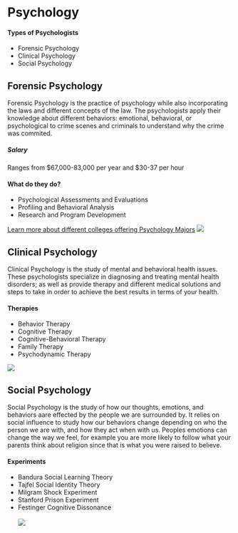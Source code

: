 <!DOCTYPE html>
<html>
<head>
  <h1>Psychology</h1>
</head>
<body>
  <h4>Types of Psychologists</h4>
  <ul>
    <li>Forensic Psychology</li>
    <li>Clinical Psychology</li>
    <li>Social Psychology</li>
  </ul>
  <h2>Forensic Psychology</h2>
  <p>Forensic Psychology is the practice of psychology while also incorporating the laws and different concepts of the law. The psychologists apply their knowledge about different behaviors: emotional, behavioral, or psychological to crime scenes and criminals to understand why the crime was commited.</p>
<h5>Salary</h5>
<p>Ranges from $67,000-83,000 per year and $30-37 per hour</p>
  <h4>What do they do?</h4>
  <ul>
   <li>Psychological Assessments and Evaluations</li> 
    <li>Profiling and Behavioral Analysis</li>
    <li>Research and Program Development</li>
  </ul>
  <a href="https://www.psychology.org/careers/forensic-psychologist/">Learn more about different colleges offering Psychology Majors</a>
 <img src=https://github.com/nicolepyle/Whitney-Computer-Science/assets/145697975/d0e8fc0a-4c51-442a-9187-f836abeae405)/>

  <h2>Clinical Psychology</h2>
    <p>Clinical Psychology is the study of mental and behavioral health issues. These psychologists specialize in diagnosing and treating mental health disorders; as well as provide therapy and different medical solutions and steps to take in order to achieve the best results in terms of your health.</p>
    <h4>Therapies</h4>
    <ul>
      <li>Behavior Therapy</li>
      <li>Cognitive Therapy</li>
      <li>Cognitive-Behavioral Therapy</li>
      <li>Family Therapy</li>
      <li>Psychodynamic Therapy</li>
    </ul>
    <img src=https://github.com/nicolepyle/Whitney-Computer-Science/assets/145697975/df3a46bf-3711-4a9d-bd06-d4c7496ffd92)/>

  <h2>Social Psychology</h2>
    <p>Social Psychology is the study of how our thoughts, emotions, and behaviors aare effected by the people we are surrounded by. It relies on social influence to study how our behaviors change depending on who the person we are with, and how they act when with us. Peoples emotions can change the way we feel, for example you are more likely to follow what your parents think about religion since that is what you were raised to believe.</p>
    <h4>Experiments</h4>
    <ul>
      <li>Bandura Social Learning Theory</li>
      <li>Tajfel Social Identity Theory</li>
      <li>Milgram Shock Experiment</li>
      <li>Stanford Prison Experiment</li>
      <li>Festinger Cognitive Dissonance</li>
      <br>
    <img src=https://github.com/nicolepyle/Whitney-Computer-Science/assets/145697975/8658e355-7301-4f55-a8d6-a0d479cdd243)/>
</body>
